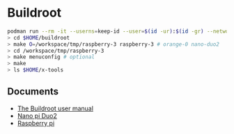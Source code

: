 # Buildroot

```bash
podman run --rm -it --userns=keep-id --user=$(id -ur):$(id -gr) --network host -v `pwd`:/workspace:z peony-buildroot
> cd $HOME/buildroot
> make O=/workspace/tmp/raspberry-3 raspberry-3 # orange-0 nano-duo2
> cd /workspace/tmp/raspberry-3
> make menuconfig # optional
> make
> ls $HOME/x-tools
```

## Documents

- [The Buildroot user manual](https://buildroot.org/downloads/manual/manual.html)
- [Nano pi Duo2](http://wiki.friendlyarm.com/wiki/index.php/NanoPi_Duo2)
- [Raspberry pi](https://www.raspberrypi.org/documentation/linux/kernel/building.md)
